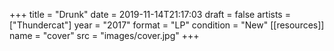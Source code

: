 +++
title = "Drunk"
date = 2019-11-14T21:17:03
draft = false
artists = ["Thundercat"]
year = "2017"
format = "LP"
condition = "New"
[[resources]]
  name = "cover"
  src = "images/cover.jpg"
+++
